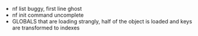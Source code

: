 - nf list buggy, first line ghost
- nf init command uncomplete
- GLOBALS that are loading strangly, half of the object is loaded and keys are transformed to indexes